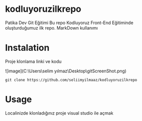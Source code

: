 # kodluyoruzilkrepo
Patika Dev Git Eğitimi Bu repo Kodluyoruz Front-End Eğitiminde oluşturduğumuz ilk repo. MarkDown kullanımı

# Instalation
Proje klonlama linki ve kodu

![image](C:\Users\selim yılmaz\Desktop\gitScreenShot.png)

```
git clone https://github.com/seliimyilmaaz/kodluyoruzilkrepo
```

# Usage
Localinizde klonladığınız proje visual studio ile açmak

